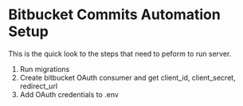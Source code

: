 # Bitbucket Commits Automation Setup

This is the quick look to the steps that need to peform to run server.

1. Run migrations
2. Create bitbucket OAuth consumer and get client_id, client_secret, redirect_url
3. Add OAuth credentials to .env
